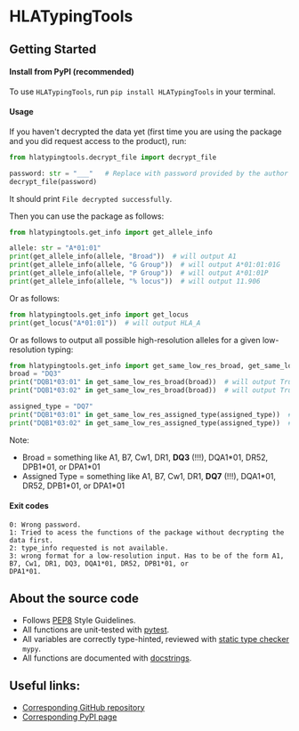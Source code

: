# HLATypingTools

## Getting Started
#### Install from PyPI (recommended)
To use `HLATypingTools`, run `pip install HLATypingTools` in your terminal.

#### Usage
If you haven't decrypted the data yet (first time you are using the package and you did request access to the product),
run:
```py
from hlatypingtools.decrypt_file import decrypt_file

password: str = "___"   # Replace with password provided by the author 
decrypt_file(password)
```
It should print `File decrypted successfully`.

Then you can use the package as follows:
```py
from hlatypingtools.get_info import get_allele_info

allele: str = "A*01:01"
print(get_allele_info(allele, "Broad"))  # will output A1
print(get_allele_info(allele, "G Group"))  # will output A*01:01:01G
print(get_allele_info(allele, "P Group"))  # will output A*01:01P
print(get_allele_info(allele, "% locus"))  # will output 11.906
```

Or as follows:
```py
from hlatypingtools.get_info import get_locus
print(get_locus("A*01:01"))  # will output HLA_A
```

Or as follows to output all possible high-resolution alleles for a given low-resolution typing:
```py
from hlatypingtools.get_info import get_same_low_res_broad, get_same_low_res_assigned_type
broad = "DQ3"
print("DQB1*03:01" in get_same_low_res_broad(broad))  # will output True
print("DQB1*03:02" in get_same_low_res_broad(broad))  # will output True

assigned_type = "DQ7"
print("DQB1*03:01" in get_same_low_res_assigned_type(assigned_type))  # will output True
print("DQB1*03:02" in get_same_low_res_assigned_type(assigned_type))  # will output False
```
Note:
- Broad = something like A1, B7, Cw1, DR1, **DQ3** (!!!), DQA1&ast;01, DR52, DPB1&ast;01, or DPA1&ast;01
- Assigned Type = something like A1, B7, Cw1, DR1, **DQ7** (!!!), DQA1&ast;01, DR52, DPB1&ast;01, or DPA1&ast;01

#### Exit codes
```
0: Wrong password.
1: Tried to acess the functions of the package without decrypting the data first.
2: type_info requested is not available.
3: wrong format for a low-resolution input. Has to be of the form A1, B7, Cw1, DR1, DQ3, DQA1*01, DR52, DPB1*01, or 
DPA1*01.
```

## About the source code
- Follows [PEP8](https://peps.python.org/pep-0008/) Style Guidelines.
- All functions are unit-tested with [pytest](https://docs.pytest.org/en/stable/).
- All variables are correctly type-hinted, reviewed with [static type checker](https://mypy.readthedocs.io/en/stable/)
`mypy`.
- All functions are documented with [docstrings](https://www.python.org/dev/peps/pep-0257/).


## Useful links:
- [Corresponding GitHub repository](https://github.com/JasonMendoza2008/HLATypingTools)
- [Corresponding PyPI page](https://pypi.org/project/HLATypingTools)
